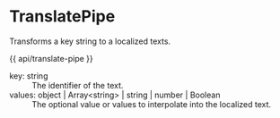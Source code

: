 <!-- ======================================================================
--- Search engine
title:          TranslatePipe
keywords:       TranslatePipe
description:    TranslatePipe.
--- Menu system
order:          60
text:           TranslatePipe
hidden:         false
umbel:          false
--- Page properties
id:             
document:       
layout:         layout-2-left
$-left:         #side-menu
searchable:     true
--- Side menu
side-menu-root:     /api
side-menu-header:   API
side-menu-top:      API
side-menu-depth:    1
======================================================================= -->

# TranslatePipe

Transforms a key string to a localized texts.

{{ api/translate-pipe }}

<dl>
  <dt>key: string</dt>
  <dd>The identifier of the text.</dd>
  <dt>values: object | Array&lt;string> | string | number | Boolean</dt>
  <dd>The optional value or values to interpolate into the localized text.</dd>
</dl>
